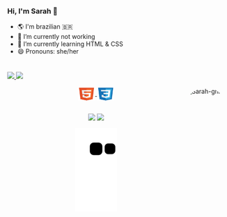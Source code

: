 ### Hi, I'm Sarah 👋

- 🌎 I'm brazilian 🇧🇷
- 🔭 I’m currently not working 
- 🌱 I’m currently learning HTML & CSS
- 😄 Pronouns: she/her
#
<div style="display: inline_block">
  <a href="https://github.com/sarahsaene">
  <img height="180em" src="https://github-readme-stats.vercel.app/api?username=SarahSaene&show_icons=true&theme=gruvbox_light&include_all_commits=true&count_private=true"/>
  <img height="180em" src="https://github-readme-stats.vercel.app/api/top-langs/?username=sarahsaene&layout=compact&langs_count=7&theme=gruvbox_light"/>
</div>
<div style="display: inline_block" align="center"><br>
<img align="center" alt="Sarah-HTML" height="30" width="40" src="https://raw.githubusercontent.com/devicons/devicon/master/icons/html5/html5-original.svg">
 <img align="center" alt="Sarah-CSS" height="30" width="40" src="https://raw.githubusercontent.com/devicons/devicon/master/icons/css3/css3-original.svg">           
 <img align="right" alt="Sarah-ghibli" height="150" style="border-radius:50px;" src="https://media.discordapp.net/attachments/700515324386213998/968332077701431306/download20220401230449.png?width=473&height=473">
  </div>
  
##

  <div align="center"> 
  <a href = "mailto:sarahsaene@gmail.com"><img src="https://img.shields.io/badge/Gmail-D14836?style=for-the-badge&logo=gmail&logoColor=white" target="_blank"></a>
  <a href="https://www.linkedin.com/in/sarah-silva-133b6a236/" target="_blank"><img src="https://img.shields.io/badge/-LinkedIn-%230077B5?style=for-the-badge&logo=linkedin&logoColor=white" target="_blank"></a> 
    
![Snake animation](https://github.com/sarahsaene/sarahsaene/blob/output/github-contribution-grid-snake.svg)

</div>
